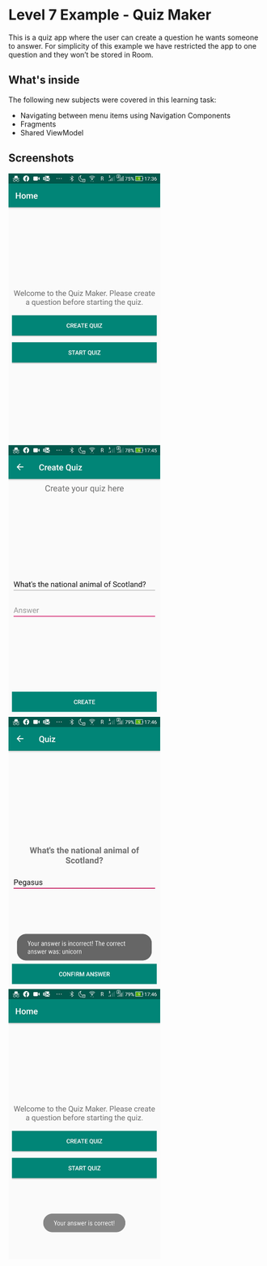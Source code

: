# Level 7 Example - Quiz Maker
This is a quiz app where the user can create a question he wants someone to answer. For simplicity of this example we have restricted the app to one question and they won’t be stored in Room.
## What's inside
The following new subjects were covered in this learning task:
* Navigating between menu items using Navigation Components
* Fragments
* Shared ViewModel

## Screenshots
<img src="screenshots/screenshot1.jpg" alt="Screenshot" width="300"/>    <img src="screenshots/screenshot2.jpg" alt="Screenshot" width="300"/>
<img src="screenshots/screenshot3.jpg" alt="Screenshot" width="300"/>    <img src="screenshots/screenshot4.jpg" alt="Screenshot" width="300"/>

